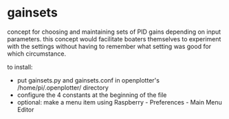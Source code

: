 # gainsets
concept for choosing and maintaining sets of PID gains depending on input parameters.  this concept would facilitate boaters themselves to experiment with the settings without having to remember what setting was good for which circumstance.

to install:
 - put gainsets.py and gainsets.conf in openplotter's /home/pi/.openplotter/ directory
 - configure the 4 constants at the beginning of the file          
 - optional: make a menu item using Raspberry - Preferences - Main Menu Editor

